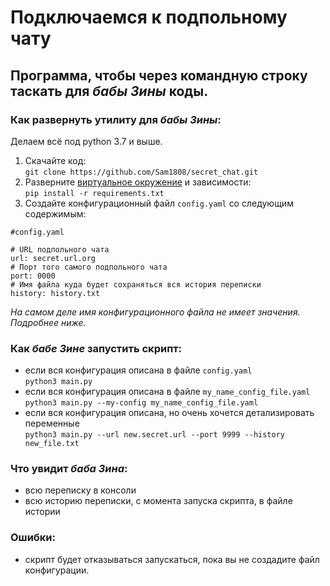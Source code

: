 # Подключаемся к подпольному чату

## Программа, чтобы через командную строку таскать для *бабы Зины* коды.

### Как развернуть утилиту для *бабы Зины*:

Делаем всё под python 3.7 и выше.

1. Скачайте код:  
`git clone https://github.com/Sam1808/secret_chat.git`
2. Разверните [виртуальное окружение](https://devman.org/encyclopedia/pip/pip_virtualenv/) и зависимости:  
`pip install -r requirements.txt`
3. Создайте конфигурационный файл `config.yaml` со следующим содержимым:
```buildoutcfg
#config.yaml

# URL подпольного чата
url: secret.url.org
# Порт того самого подпольного чата
port: 0000
# Имя файла куда будет сохраняться вся история переписки
history: history.txt
```
*На самом деле имя конфигурационного файла не имеет значения. Подробнее ниже.*
 
### Как *бабе Зине* запустить скрипт:
- если вся конфигурация описана в файле `config.yaml`  
`python3 main.py`
- если вся конфигурация описана в файле `my_name_config_file.yaml`  
`python3 main.py --my-config my_name_config_file.yaml`
- если вся конфигурация описана, но очень хочется детализировать переменные  
`python3 main.py --url new.secret.url --port 9999 --history new_file.txt`

### Что увидит *баба Зина*:
- всю переписку в консоли
- всю историю переписки, с момента запуска скрипта, в файле истории

### Ошибки:
- скрипт будет отказываться запускаться, пока вы не создадите файл конфигурации.
